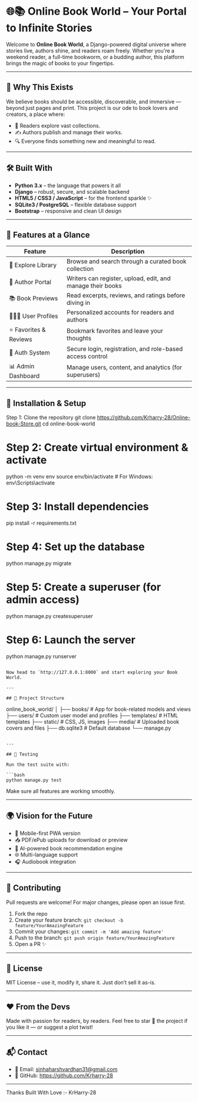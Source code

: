 # 🌐📚 Online Book World – Your Portal to Infinite Stories

Welcome to **Online Book World**, a Django-powered digital universe where stories live, authors shine, and readers roam freely. Whether you're a weekend reader, a full-time bookworm, or a budding author, this platform brings the magic of books to your fingertips.

---

## 🚀 Why This Exists

We believe books should be accessible, discoverable, and immersive — beyond just pages and print. This project is our ode to book lovers and creators, a place where:

* 📖 Readers explore vast collections.
* ✍️ Authors publish and manage their works.
* 🔍 Everyone finds something new and meaningful to read.

---

## 🛠️ Built With

* **Python 3.x** – the language that powers it all
* **Django** – robust, secure, and scalable backend
* **HTML5 / CSS3 / JavaScript** – for the frontend sparkle ✨
* **SQLite3 / PostgreSQL** – flexible database support
* **Bootstrap** – responsive and clean UI design

---

## 🌟 Features at a Glance

| Feature                | Description                                                |
| ---------------------- | ---------------------------------------------------------- |
| 🧭 Explore Library     | Browse and search through a curated book collection        |
| 📝 Author Portal       | Writers can register, upload, edit, and manage their books |
| 📚 Book Previews       | Read excerpts, reviews, and ratings before diving in       |
| 🧑‍🤝‍🧑 User Profiles | Personalized accounts for readers and authors              |
| ⭐ Favorites & Reviews  | Bookmark favorites and leave your thoughts                 |
| 🔐 Auth System         | Secure login, registration, and role-based access control  |
| 📊 Admin Dashboard     | Manage users, content, and analytics (for superusers)      |

---

## 🔧 Installation & Setup


Step 1: Clone the repository
git clone https://github.com/Krharry-28/Online-book-Store.git
cd online-book-world

# Step 2: Create virtual environment & activate
python -m venv env
source env/bin/activate  # For Windows: env\Scripts\activate

# Step 3: Install dependencies
pip install -r requirements.txt

# Step 4: Set up the database
python manage.py migrate

# Step 5: Create a superuser (for admin access)
python manage.py createsuperuser

# Step 6: Launch the server
python manage.py runserver
```

Now head to `http://127.0.0.1:8000` and start exploring your Book World.

---

## 📁 Project Structure

```
online_book_world/
│
├── books/              # App for book-related models and views
├── users/              # Custom user model and profiles
├── templates/          # HTML templates
├── static/             # CSS, JS, images
├── media/              # Uploaded book covers and files
├── db.sqlite3          # Default database
└── manage.py
```

---

## 🧪 Testing

Run the test suite with:

```bash
python manage.py test
```

Make sure all features are working smoothly.

---

## 🌍 Vision for the Future

* 📱 Mobile-first PWA version
* 📥 PDF/ePub uploads for download or preview
* 🧠 AI-powered book recommendation engine
* 🌐 Multi-language support
* 🎧 Audiobook integration

---

## 🤝 Contributing

Pull requests are welcome! For major changes, please open an issue first.

1. Fork the repo
2. Create your feature branch: `git checkout -b feature/YourAmazingFeature`
3. Commit your changes: `git commit -m 'Add amazing feature'`
4. Push to the branch: `git push origin feature/YourAmazingFeature`
5. Open a PR ✨

---

## 📜 License

MIT License – use it, modify it, share it. Just don’t sell it as-is.

---

## ❤️ From the Devs

Made with passion for readers, by readers.
Feel free to star 🌟 the project if you like it — or suggest a plot twist!

---

## 📬 Contact

* 📧 Email: sinhaharshvardhan31@gmail.com
* 🐙 GitHub: https://github.com/Krharry-28

---
Thanks 
Built With Love :- KrHarry-28
